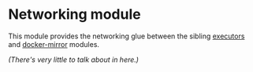 # Networking module

This module provides the networking glue between the sibling [executors](https://registry.terraform.io/modules/sourcegraph/executors/aws/0.0.26/submodules/executors) and [docker-mirror](https://registry.terraform.io/modules/sourcegraph/executors/aws/0.0.26/submodules/docker-mirror) modules.

_(There's very little to talk about in here.)_
